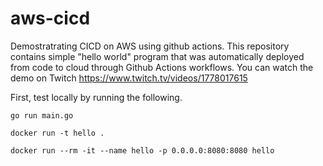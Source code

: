 # aws-cicd
Demostratrating CICD on AWS using github actions.
This repository contains simple "hello world" program that was automatically deployed from code to cloud through Github Actions workflows. You can watch the demo on Twitch  https://www.twitch.tv/videos/1778017615

First, test locally by running the following. 

```
go run main.go

docker run -t hello .

docker run --rm -it --name hello -p 0.0.0.0:8080:8080 hello
